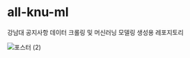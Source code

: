 # all-knu-ml
강남대 공지사항 데이터 크롤링 및 머신러닝 모델링 생성용 레포지토리

![포스터 (2)](https://user-images.githubusercontent.com/35598710/146747331-9c8ee331-0bf5-495f-a7eb-98cc306796bc.png)
